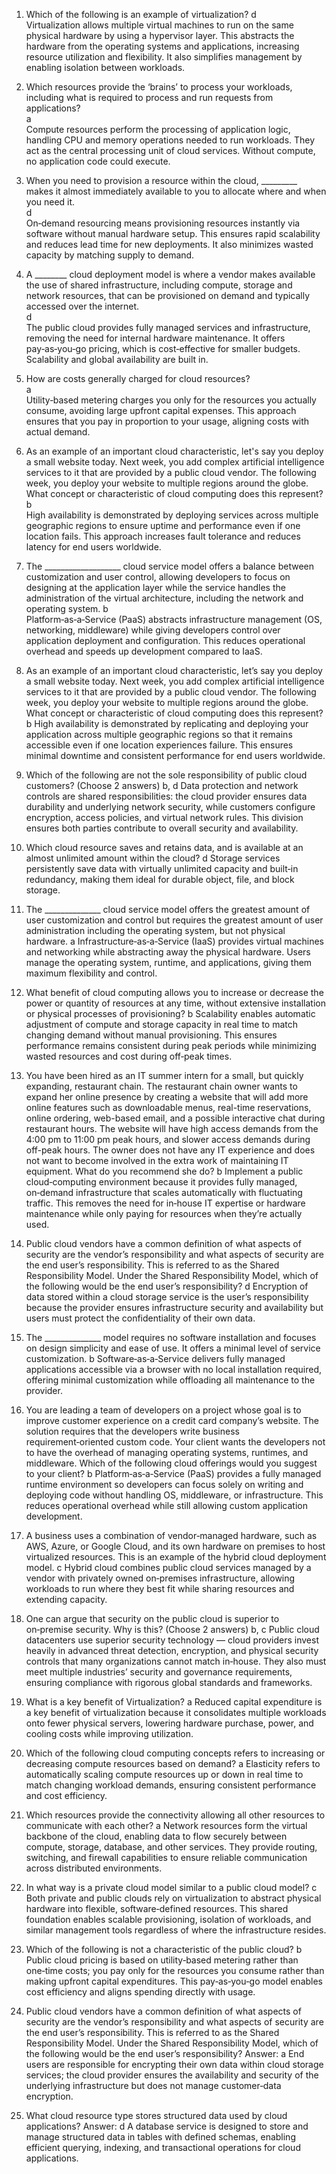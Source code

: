 1. Which of the following is an example of virtualization?
d  
Virtualization allows multiple virtual machines to run on the same physical hardware by using a hypervisor layer. This abstracts the hardware from the operating systems and applications, increasing resource utilization and flexibility. It also simplifies management by enabling isolation between workloads.

2. Which resources provide the ‘brains’ to process your workloads, including what is required to process and run requests from applications?  
a  
Compute resources perform the processing of application logic, handling CPU and memory operations needed to run workloads. They act as the central processing unit of cloud services. Without compute, no application code could execute.

3. When you need to provision a resource within the cloud, _________ makes it almost immediately available to you to allocate where and when you need it.  
d  
On‑demand resourcing means provisioning resources instantly via software without manual hardware setup. This ensures rapid scalability and reduces lead time for new deployments. It also minimizes wasted capacity by matching supply to demand.

4. A ________ cloud deployment model is where a vendor makes available the use of shared infrastructure, including compute, storage and network resources, that can be provisioned on demand and typically accessed over the internet.  
d  
The public cloud provides fully managed services and infrastructure, removing the need for internal hardware maintenance. It offers pay‑as‑you‑go pricing, which is cost‑effective for smaller budgets. Scalability and global availability are built in.

5. How are costs generally charged for cloud resources?  
a  
Utility‑based metering charges you only for the resources you actually consume, avoiding large upfront capital expenses. This approach ensures that you pay in proportion to your usage, aligning costs with actual demand.

6. As an example of an important cloud characteristic, let's say you deploy a small website today. Next week, you add complex artificial intelligence services to it that are provided by a public cloud vendor. The following week, you deploy your website to multiple regions around the globe.
What concept or characteristic of cloud computing does this represent?
b  
High availability is demonstrated by deploying services across multiple geographic regions to ensure uptime and performance even if one location fails. This approach increases fault tolerance and reduces latency for end users worldwide.

7. The ___________________ cloud service model offers a balance between customization and user control, allowing developers to focus on designing at the application layer while the service handles the administration of the virtual architecture, including the network and operating system.
b  
Platform‑as‑a‑Service (PaaS) abstracts infrastructure management (OS, networking, middleware) while giving developers control over application deployment and configuration. This reduces operational overhead and speeds up development compared to IaaS.

8. As an example of an important cloud characteristic, let’s say you deploy a small website today. Next week, you add complex artificial intelligence services to it that are provided by a public cloud vendor. The following week, you deploy your website to multiple regions around the globe.
What concept or characteristic of cloud computing does this represent?
b
High availability is demonstrated by replicating and deploying your application across multiple geographic regions so that it remains accessible even if one location experiences failure. This ensures minimal downtime and consistent performance for end users worldwide.

10. Which of the following are not the sole responsibility of public cloud customers? (Choose 2 answers)
b, d
Data protection and network controls are shared responsibilities: the cloud provider ensures data durability and underlying network security, while customers configure encryption, access policies, and virtual network rules. This division ensures both parties contribute to overall security and availability.

11. Which cloud resource saves and retains data, and is available at an almost unlimited amount within the cloud?
d
Storage services persistently save data with virtually unlimited capacity and built‑in redundancy, making them ideal for durable object, file, and block storage.

12. The ______________ cloud service model offers the greatest amount of user customization and control but requires the greatest amount of user administration including the operating system, but not physical hardware.
a
Infrastructure‑as‑a‑Service (IaaS) provides virtual machines and networking while abstracting away the physical hardware. Users manage the operating system, runtime, and applications, giving them maximum flexibility and control.

13. What benefit of cloud computing allows you to increase or decrease the power or quantity of resources at any time, without extensive installation or physical processes of provisioning?
b
Scalability enables automatic adjustment of compute and storage capacity in real time to match changing demand without manual provisioning. This ensures performance remains consistent during peak periods while minimizing wasted resources and cost during off‑peak times.

14. You have been hired as an IT summer intern for a small, but quickly expanding, restaurant chain. The restaurant chain owner wants to expand her online presence by creating a website that will add more online features such as downloadable menus, real-time reservations, online ordering, web-based email, and a possible interactive chat during restaurant hours.
The website will have high access demands from the 4:00 pm to 11:00 pm peak hours, and slower access demands during off-peak hours. The owner does not have any IT experience and does not want to become involved in the extra work of maintaining IT equipment.
What do you recommend she do?
b
Implement a public cloud‑computing environment because it provides fully managed, on‑demand infrastructure that scales automatically with fluctuating traffic. This removes the need for in‑house IT expertise or hardware maintenance while only paying for resources when they’re actually used.

15. Public cloud vendors have a common definition of what aspects of security are the vendor’s responsibility and what aspects of security are the end user’s responsibility. This is referred to as the Shared Responsibility Model. Under the Shared Responsibility Model, which of the following would be the end user’s responsibility?
d
Encryption of data stored within a cloud storage service is the user’s responsibility because the provider ensures infrastructure security and availability but users must protect the confidentiality of their own data.

16. The ______________ model requires no software installation and focuses on design simplicity and ease of use. It offers a minimal level of service customization.
b
Software‑as‑a‑Service delivers fully managed applications accessible via a browser with no local installation required, offering minimal customization while offloading all maintenance to the provider.

17. You are leading a team of developers on a project whose goal is to improve customer experience on a credit card company’s website. The solution requires that the developers write business requirement‑oriented custom code.
Your client wants the developers not to have the overhead of managing operating systems, runtimes, and middleware. Which of the following cloud offerings would you suggest to your client?
b
Platform‑as‑a‑Service (PaaS) provides a fully managed runtime environment so developers can focus solely on writing and deploying code without handling OS, middleware, or infrastructure. This reduces operational overhead while still allowing custom application development.

18. A business uses a combination of vendor‑managed hardware, such as AWS, Azure, or Google Cloud, and its own hardware on premises to host virtualized resources. This is an example of the hybrid cloud deployment model.
c
Hybrid cloud combines public cloud services managed by a vendor with privately owned on‑premises infrastructure, allowing workloads to run where they best fit while sharing resources and extending capacity.

19. One can argue that security on the public cloud is superior to on‑premise security. Why is this? (Choose 2 answers)
b, c
Public cloud datacenters use superior security technology — cloud providers invest heavily in advanced threat detection, encryption, and physical security controls that many organizations cannot match in‑house. They also must meet multiple industries’ security and governance requirements, ensuring compliance with rigorous global standards and frameworks.

20. What is a key benefit of Virtualization?
a
Reduced capital expenditure is a key benefit of virtualization because it consolidates multiple workloads onto fewer physical servers, lowering hardware purchase, power, and cooling costs while improving utilization.

21. Which of the following cloud computing concepts refers to increasing or decreasing compute resources based on demand?
a
Elasticity refers to automatically scaling compute resources up or down in real time to match changing workload demands, ensuring consistent performance and cost efficiency.

22. Which resources provide the connectivity allowing all other resources to communicate with each other?
a
Network resources form the virtual backbone of the cloud, enabling data to flow securely between compute, storage, database, and other services. They provide routing, switching, and firewall capabilities to ensure reliable communication across distributed environments.

23. In what way is a private cloud model similar to a public cloud model?
c
Both private and public clouds rely on virtualization to abstract physical hardware into flexible, software‑defined resources. This shared foundation enables scalable provisioning, isolation of workloads, and similar management tools regardless of where the infrastructure resides.

24. Which of the following is not a characteristic of the public cloud?
b
Public cloud pricing is based on utility‑based metering rather than one‑time costs; you pay only for the resources you consume rather than making upfront capital expenditures. This pay‑as‑you‑go model enables cost efficiency and aligns spending directly with usage.

25. Public cloud vendors have a common definition of what aspects of security are the vendor’s responsibility and what aspects of security are the end user’s responsibility. This is referred to as the Shared Responsibility Model. Under the Shared Responsibility Model, which of the following would be the end user’s responsibility?
Answer: a
End users are responsible for encrypting their own data within cloud storage services; the cloud provider ensures the availability and security of the underlying infrastructure but does not manage customer‑data encryption.

26. What cloud resource type stores structured data used by cloud applications?
Answer: d
A database service is designed to store and manage structured data in tables with defined schemas, enabling efficient querying, indexing, and transactional operations for cloud applications.










